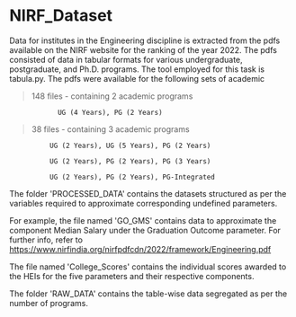 # NIRF_Dataset

Data for institutes in the Engineering discipline is extracted from the pdfs available on the NIRF website for the ranking of the year 2022. The pdfs consisted of data in tabular formats for various undergraduate, postgraduate, and Ph.D. programs. The tool employed for this task is tabula.py.
The pdfs were available for the following sets of academic 
> 148 files - containing 2 academic programs

	            UG (4 Years), PG (2 Years)

> 38 files - containing 3 academic programs

              UG (2 Years), UG (5 Years), PG (2 Years)
	      
              UG (2 Years), PG (2 Years), PG (3 Years)
	      
              UG (2 Years), PG (2 Years), PG-Integrated

The folder 'PROCESSED_DATA' contains the datasets structured as per the variables required to approximate corresponding undefined parameters.

For example, the file named 'GO_GMS' contains data to approximate the component Median Salary under the Graduation Outcome parameter. For further info, refer to https://www.nirfindia.org/nirfpdfcdn/2022/framework/Engineering.pdf

The file named 'College_Scores' contains the individual scores awarded to the HEIs for the five parameters and their respective components.

The folder 'RAW_DATA' contains the table-wise data segregated as per the number of programs.

